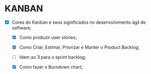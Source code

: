 KANBAN
======

- [x] Cores do Kanban e seus significados no desenvolvimento ágil de software;
  - [x] Como produzir user stories;
  - [x] Como Criar, Estimar, Priorizar e Manter o Product Backlog;
  - [ ] Idem ao 3 para o sprint backlog;
  - [x] Como fazer o Burndown chart;


